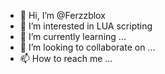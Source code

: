 - 👋 Hi, I’m @Ferzzblox
- 👀 I’m interested in LUA scripting
- 🌱 I’m currently learning ...
- 💞️ I’m looking to collaborate on ...
- 📫 How to reach me ...

<!---
Ferzzblox/Ferzzblox is a ✨ special ✨ repository because its `README.md` (this file) appears on your GitHub profile.
You can click the Preview link to take a look at your changes.
--->
